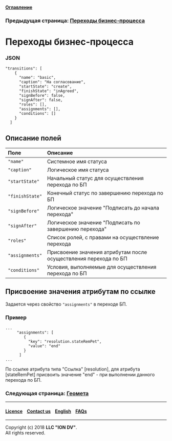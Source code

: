 #### [Оглавление](/docs/ru/index.md)

### Предыдущая страница: [Переходы бизнес-процесса](/docs/ru/2_system_description/metadata_structure/meta_workflows/transitions_wf.md)

# Переходы бизнес-процесса

### JSON
```
"transitions": [
    {
      "name": "basic",
      "caption": "На согласование",
      "startState": "create",
      "finishState": "inAgreed",
      "signBefore": false,
      "signAfter": false,
      "roles": [],
      "assignments": [],
      "conditions": []
    }
  ]
```
## Описание полей 

| Поле |Описание  |
|:-----|:-----------|
|`"name"`|  Системное имя статуса|
|`"caption"`| Логическое имя статуса|
|`"startState"`| Начальный статус для осуществления перехода по БП |
|`"finishState"`|  Конечный статус по завершению перехода по БП |
|`"signBefore"`| Логическое значение "Подписать до начала перехода" |
|`"signAfter"`|  Логическое значение "Подписать по завершению перехода" |
|`"roles"` |  Список ролей, с правами на осуществление перехода |
| `"assignments"`| Присвоение значения атрибутам после осуществления перехода по БП |
| `"conditions"` | Условия, выполняемые для осуществления перехода по БП |

## Присвоение значения атрибутам по ссылке

Задается через свойство `"assignments"` в переходе БП. 

### Пример

```
...
     "assignments": [
        {
          "key": "resolution.stateRemPet",
          "value": "end"
        }
      ]
...
```
По ссылке атрибута типа "Ссылка" [resolution], для атрибута [stateRemPet] присвоить значение "end" - при выполнении данного перехода по БП.

### Следующая страница: [Геомета](/docs/ru/2_system_description/metadata_structure/geometa/geometa.md)

--------------------------------------------------------------------------  


 #### [Licence](/LICENCE.md) &ensp;  [Contact us](https://iondv.com) &ensp;  [English](/docs/en/2_system_description/metadata_structure/meta_workflows/meta_workflows.md)   &ensp; [FAQs](/faqs.md) 
 
 --------------------------------------------------------------------------  

Copyright (c) 2018 **LLC "ION DV"**.  
All rights reserved. 
